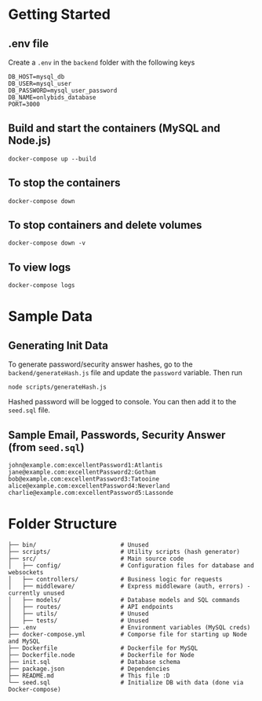 # Getting Started
## .env file
Create a `.env` in the `backend` folder with the following keys
```
DB_HOST=mysql_db
DB_USER=mysql_user
DB_PASSWORD=mysql_user_password
DB_NAME=onlybids_database
PORT=3000
```

## Build and start the containers (MySQL and Node.js)
```shell
docker-compose up --build
```

## To stop the containers
```shell
docker-compose down
```

## To stop containers and delete volumes
```shell
docker-compose down -v
```

## To view logs
```shell
docker-compose logs
```

# Sample Data
## Generating Init Data
To generate password/security answer hashes, go to the `backend/generateHash.js` file and update the `password` variable.
Then run
```
node scripts/generateHash.js
```
Hashed password will be logged to console. You can then add it to the `seed.sql` file.

## Sample Email, Passwords, Security Answer (from `seed.sql`)
```
john@example.com:excellentPassword1:Atlantis
jane@example.com:excellentPassword2:Gotham
bob@example.com:excellentPassword3:Tatooine
alice@example.com:excellentPassword4:Neverland
charlie@example.com:excellentPassword5:Lassonde
```

# Folder Structure
```
├── bin/                        # Unused
├── scripts/                    # Utility scripts (hash generator)
├── src/                        # Main source code
│   ├── config/                 # Configuration files for database and websockets
│   ├── controllers/            # Business logic for requests
│   ├── middleware/             # Express middleware (auth, errors) - currently unused
│   ├── models/                 # Database models and SQL commands
│   ├── routes/                 # API endpoints
│   ├── utils/                  # Unused
│   ├── tests/                  # Unused
├── .env                        # Environment variables (MySQL creds)
├── docker-compose.yml          # Comporse file for starting up Node and MySQL
├── Dockerfile                  # Dockerfile for MySQL
├── Dockerfile.node             # Dockerfile for Node
├── init.sql                    # Database schema
├── package.json                # Dependencies
├── README.md                   # This file :D
└── seed.sql                    # Initialize DB with data (done via Docker-compose)
```



